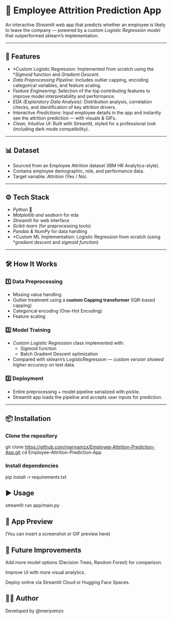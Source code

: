 # 🏢 Employee Attrition Prediction App  

An interactive *Streamlit* web app that predicts whether an employee is likely to leave the company — powered by a *custom Logistic Regression model* that outperformed sklearn’s implementation.  

---

## 🚀 Features  
- *Custom Logistic Regression: Implemented from scratch using the **Sigmoid* function and *Gradient Descent*.  
- *Data Preprocessing Pipeline*: Includes outlier capping, encoding categorical variables, and feature scaling.  
- *Feature Engineering*: Selection of the top contributing features to improve model interpretability and performance.  
- *EDA (Exploratory Data Analysis)*: Distribution analysis, correlation checks, and identification of key attrition drivers.  
- *Interactive Predictions*: Input employee details in the app and instantly see the attrition prediction — with visuals & GIFs.  
- *Clean, Intuitive UI*: Built with Streamlit, styled for a professional look (including dark mode compatibility).  

---

## 📊 Dataset  
- Sourced from an Employee Attrition dataset (IBM HR Analytics-style).  
- Contains employee demographic, role, and performance data.  
- Target variable: *Attrition* (Yes / No).  

---

## ⚙ Tech Stack  
- *Python* 🐍
- *Matplotlib and seaborn* for eda
- *Streamlit* for web interface  
- *Scikit-learn* (for preprocessing tools)  
- *Pandas & NumPy* for data handling  
- *Custom ML Implementation: Logistic Regression from scratch  (using **gradient descent* and *sigmoid function*)

---

## 🛠 How It Works  

### 1️⃣ Data Preprocessing  
- Missing value handling  
- Outlier treatment using a **custom Capping transformer** (IQR-based capping)  
- Categorical encoding (One-Hot Encoding)  
- Feature scaling  

### 2️⃣ Model Training  
- *Custom Logistic Regression* class implemented with:  
  - Sigmoid function  
  - Batch Gradient Descent optimization  
- Compared with sklearn’s LogisticRegression — *custom version showed higher accuracy* on test data.  

### 3️⃣ Deployment  
- Entire preprocessing + model pipeline serialized with pickle.  
- Streamlit app loads the pipeline and accepts user inputs for prediction.  

---

## 📦 Installation  


### Clone the repository
git clone https://github.com/mariyamzx/Employee-Attrition-Prediction-App.git
cd Employee-Attrition-Prediction-App

### Install dependencies
pip install -r requirements.txt

## ▶ Usage

streamlit run app/main.py

## 📸 App Preview
(You can insert a screenshot or GIF preview here)

## 🔮 Future Improvements
Add more model options (Decision Trees, Random Forest) for comparison.

Improve UI with more visual analytics.

Deploy online via Streamlit Cloud or Hugging Face Spaces.

## 👨‍💻 Author
Developed by *@mariyamzx*